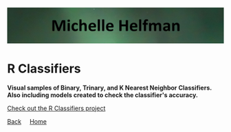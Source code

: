 <link rel="stylesheet" href="/assets/css/main.css">

![michelle_banner](https://github.com/michelle-bh/michelle-bh.github.io/blob/main/images/michelle_banner.jpg?raw=true)

# R Classifiers

<div class="group" markdown="1">

**Visual samples of Binary, Trinary, and K Nearest Neighbor Classifiers.  Also including models created to check the classifier's accuracy.**

[Check out the R Classifiers project](https://github.com/michelle-bh/michelle-bh.github.io/tree/main/Projects-Using-R/R-Classifiers)

</div>

<div class="nav" markdown="1">

[Back](../README.md) &nbsp; &nbsp; [Home](https://michelle-bh.github.io/)

</div>
